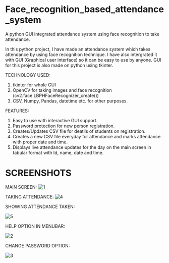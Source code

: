 # Face_recognition_based_attendance_system
A python GUI integrated attendance system using face recognition to take attendance.

In this python project, I have made an attendance system which takes attendance by using face recognition technique. I have also intergrated it with GUI (Graphical user interface) so it can be easy to use by anyone. GUI for this project is also made on python using tkinter.

TECHNOLOGY USED:
1) tkinter for whole GUI
2) OpenCV for taking images and face recognition (cv2.face.LBPHFaceRecognizer_create())
3) CSV, Numpy, Pandas, datetime etc. for other purposes.

FEATURES:
1) Easy to use with interactive GUI support.
2) Password protection for new person registration.
3) Creates/Updates CSV file for deatils of students on registration.
4) Creates a new CSV file everyday for attendance and marks attendance with proper date and time.
5) Displays live attendance updates for the day on the main screen in tabular format with Id, name, date and time.

# SCREENSHOTS
MAIN SCREEN:
![1](https://user-images.githubusercontent.com/92314569/213887216-de8c3147-abe6-4feb-a258-ab0355b43667.jpg)


TAKING ATTENDANCE:
![4](https://user-images.githubusercontent.com/92314569/213887348-ade32790-32c4-453b-8128-70c622e0d0cb.jpg)


SHOWING ATTENDANCE TAKEN:

![5](https://user-images.githubusercontent.com/92314569/213887404-bb2e75b9-737c-476e-9038-d853dc2cb681.jpg)



HELP OPTION IN MENUBAR:

![2](https://user-images.githubusercontent.com/92314569/213887245-ba185ac3-3060-4bd3-ad83-83c13fb470a4.png)

CHANGE PASSWORD OPTION:

![3](https://user-images.githubusercontent.com/92314569/213887241-08889598-e564-46e5-8bbe-a68133b6c6fb.png)

